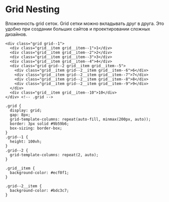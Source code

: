 # Grid Nesting
Вложенность grid сеток. Grid сетки можно вкладывать друг в друга. Это удобно при создании больших сайтов и проектировании сложных дизайнов.

    <div class="grid grid--1">
      <div class="grid__item grid__item--1">1</div>
      <div class="grid__item grid__item--2">2</div>
      <div class="grid__item grid__item--3">3</div>
      <div class="grid__item grid__item--4">4</div>
      <div class="grid grid--2 grid__item grid__item--5">
        <div class="grid__item grid--2__item grid__item--6">6</div>
        <div class="grid__item grid--2__item grid__item--7">7</div>
        <div class="grid__item grid--2__item grid__item--8">8</div>
        <div class="grid__item grid--2__item grid__item--9">9</div>
      </div>
      <div class="grid__item grid__item--10">10</div>
    </div> <!-- .grid -->

    .grid {
      display: grid;
      gap: 8px;
      grid-template-columns: repeat(auto-fill, minmax(200px, auto));
      border: 3px solid #9b59b6;
      box-sizing: border-box;
    }
    .grid--1 {
      height: 100vh;
    }
    .grid--2 {
      grid-template-columns: repeat(2, auto);
    }

    .grid__item {
      background-color: #ecf0f1;
    }

    .grid--2__item {
      background-color: #bdc3c7;
    }
